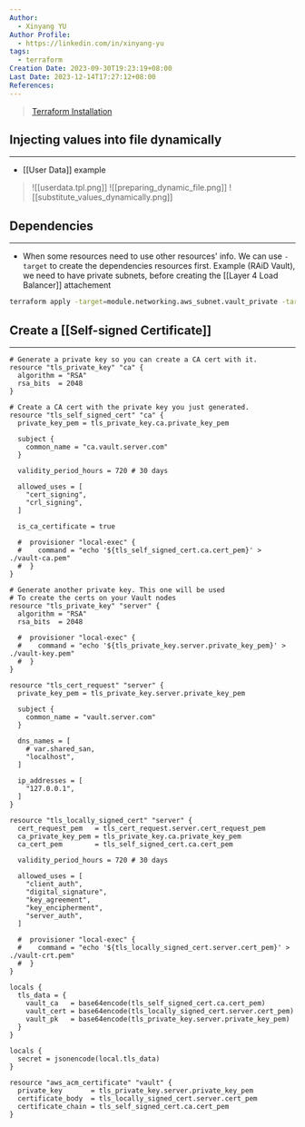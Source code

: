 ```yaml
---
Author:
  - Xinyang YU
Author Profile:
  - https://linkedin.com/in/xinyang-yu
tags:
  - terraform
Creation Date: 2023-09-30T19:23:19+08:00
Last Date: 2023-12-14T17:27:12+08:00
References: 
---
```

>[Terraform Installation](https://developer.hashicorp.com/terraform/downloads?product_intent=terraform)


## Injecting values into file dynamically 
---
- [[User Data]] example
>![[userdata.tpl.png]]
>![[preparing_dynamic_file.png]]
>![[substitute_values_dynamically.png]]

## Dependencies
---
- When some resources need to use other resources' info. We can use `-target` to create the dependencies resources first. Example (RAiD Vault), we need to have private subnets, before creating the [[Layer 4 Load Balancer]] attachement
```bash
terraform apply -target=module.networking.aws_subnet.vault_private -target=module.networking.aws_vpc.main --auto-approve && terraform apply --auto-approve
```

## Create a [[Self-signed Certificate]]
---
```hcl
# Generate a private key so you can create a CA cert with it.
resource "tls_private_key" "ca" {
  algorithm = "RSA"
  rsa_bits  = 2048
}

# Create a CA cert with the private key you just generated.
resource "tls_self_signed_cert" "ca" {
  private_key_pem = tls_private_key.ca.private_key_pem

  subject {
    common_name = "ca.vault.server.com"
  }

  validity_period_hours = 720 # 30 days

  allowed_uses = [
    "cert_signing",
    "crl_signing",
  ]

  is_ca_certificate = true

  #  provisioner "local-exec" {
  #    command = "echo '${tls_self_signed_cert.ca.cert_pem}' > ./vault-ca.pem"
  #  }
}

# Generate another private key. This one will be used
# To create the certs on your Vault nodes
resource "tls_private_key" "server" {
  algorithm = "RSA"
  rsa_bits  = 2048

  #  provisioner "local-exec" {
  #    command = "echo '${tls_private_key.server.private_key_pem}' > ./vault-key.pem"
  #  }
}

resource "tls_cert_request" "server" {
  private_key_pem = tls_private_key.server.private_key_pem

  subject {
    common_name = "vault.server.com"
  }

  dns_names = [
    # var.shared_san,
    "localhost",
  ]

  ip_addresses = [
    "127.0.0.1",
  ]
}

resource "tls_locally_signed_cert" "server" {
  cert_request_pem   = tls_cert_request.server.cert_request_pem
  ca_private_key_pem = tls_private_key.ca.private_key_pem
  ca_cert_pem        = tls_self_signed_cert.ca.cert_pem

  validity_period_hours = 720 # 30 days

  allowed_uses = [
    "client_auth",
    "digital_signature",
    "key_agreement",
    "key_encipherment",
    "server_auth",
  ]

  #  provisioner "local-exec" {
  #    command = "echo '${tls_locally_signed_cert.server.cert_pem}' > ./vault-crt.pem"
  #  }
}

locals {
  tls_data = {
    vault_ca   = base64encode(tls_self_signed_cert.ca.cert_pem)
    vault_cert = base64encode(tls_locally_signed_cert.server.cert_pem)
    vault_pk   = base64encode(tls_private_key.server.private_key_pem)
  }
}

locals {
  secret = jsonencode(local.tls_data)
}

resource "aws_acm_certificate" "vault" {
  private_key       = tls_private_key.server.private_key_pem
  certificate_body  = tls_locally_signed_cert.server.cert_pem
  certificate_chain = tls_self_signed_cert.ca.cert_pem
}
```